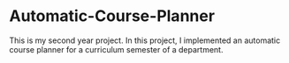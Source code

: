 # Automatic-Course-Planner
This is my second year project. In this project, I implemented an automatic course planner for a curriculum semester of a department.
